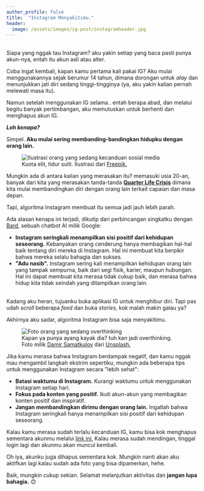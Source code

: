 ```yaml
---
author_profile: false
title:  "Instagram Menyakitimu."
header:
  image: /assets/images/ig-post/instagramheader.jpg
---
```


<br> Siapa yang nggak tau Instagram? aku yakin setiap yang baca pasti punya akun-nya, entah itu akun asli atau alter.

Coba ingat kembali, kapan kamu pertama kali pakai IG? Aku mulai menggunakannya sejak berumur 14 tahun, dimana dorongan untuk *alay* dan menunjukkan jati diri sedang tinggi-tingginya (ya, aku yakin kalian pernah melewati masa itu).

Namun setelah menggunakan IG selama.. entah berapa abad, dan melalui begitu banyak pertimbangan, aku memutuskan untuk berhenti dan menghapus akun IG.

***Loh kenapa?***

Simpel. **Aku mulai sering membanding-bandingkan hidupku dengan orang lain.**

<figure>
  <img src="/blog/assets/images/ig-post/kecanduan.jpg" alt="Ilustrasi orang yang sedang kecanduan sosial media">
  <figcaption>
    Kuota elit, tidur sulit. Ilustrasi dari <a href="https://www.freepik.com/free-vector/fear-missing-out-concept-illustrated_9878539.htm#page=2&query=instagram%20addict&position=0&from_view=search&track=ais">Freepik.</a>
  </figcaption>
</figure>

Mungkin ada di antara kalian yang merasakan itu? memasuki usia 20-an, banyak dari kita yang merasakan tanda-tanda [**Quarter Life Crisis**](https://yankes.kemkes.go.id/view_artikel/2046/mengenali-quarter-life-crisis-dan-cara-menghadapinya) dimana kita mulai membandingkan diri dengan orang lain terkait capaian dan masa depan.

Tapi, algoritma Instagram membuat itu semua jadi jauh lebih parah.

Ada alasan kenapa ini terjadi, dikutip dari perbincangan singkatku dengan [Bard](https://bard.google.com/), sebuah chatbot AI milik Google:
* **Instagram seringkali menampilkan sisi positif dari kehidupan seseorang.** Kebanyakan orang cenderung hanya membagikan hal-hal baik tentang diri mereka di Instagram. Hal ini membuat kita berpikir bahwa mereka selalu bahagia dan sukses.
* **"Adu nasib".**  Instagram sering kali menampilkan kehidupan orang lain yang tampak sempurna, baik dari segi fisik, karier, maupun hubungan. Hal ini dapat membuat kita merasa tidak cukup baik, dan merasa bahwa hidup kita tidak seindah yang ditampilkan orang lain.

<br> Kadang aku heran, tujuanku buka aplikasi IG untuk menghibur diri. Tapi pas udah *scroll* beberapa *feed* dan buka *stories*, kok malah makin galau ya?

Akhirnya aku sadar, algoritma Instagram bisa saja menyakitimu.

<figure>
  <img src="/blog/assets/images/ig-post/damir-samatkulov-ovt-unsplash.jpg" alt="Foto orang yang sedang overthinking">
  <figcaption>
    Kapan ya punya ayang kayak dia? tuh kan jadi overthinking. Foto milik <a href="https://unsplash.com/@dsamatkulov?utm_source=unsplash&utm_medium=referral&utm_content=creditCopyText">Damir Samatkulov</a> dari <a href="https://unsplash.com/photos/x7JIZ8XEyGM?utm_source=unsplash&utm_medium=referral&utm_content=creditCopyText">Unsplash.</a>
  
  </figcaption>
</figure>


Jika kamu merasa bahwa Instagram berdampak negatif, dan kamu nggak mau mengambil langkah ekstrim sepertiku, mungkin ada beberapa tips untuk menggunakan Instagram secara "lebih sehat":

* **Batasi waktumu di Instagram.** Kurangi waktumu untuk menggunakan Instagram setiap hari.
* **Fokus pada konten yang positif.** Ikuti akun-akun yang membagikan konten positif dan inspiratif.
* **Jangan membandingkan dirimu dengan orang lain.** Ingatlah bahwa Instagram seringkali hanya menampilkan sisi positif dari kehidupan seseorang.

Kalau kamu merasa sudah terlalu kecanduan IG, kamu bisa kok menghapus sementara akunmu melalui [link ini.](https://www.instagram.com/accounts/remove/request/temporary/) Kalau merasa sudah mendingan, tinggal login lagi dan akunmu akan muncul kembali.

Oh iya, akunku juga dihapus sementara kok. Mungkin nanti akan aku aktifkan lagi kalau sudah ada foto yang bisa dipamerkan, hehe.

Baik, mungkin cukup sekian. Selamat melanjutkan aktivitas dan **jangan lupa bahagia.** 😊